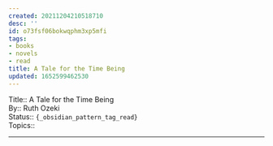 ```yaml
---
created: 20211204210518710
desc: ''
id: o73fsf06bokwqphm3xp5mfi
tags:
- books
- novels
- read
title: A Tale for the Time Being
updated: 1652599462530
---
```

   
Title:: A Tale for the Time Being   
By:: Ruth Ozeki   
Status:: `{_obsidian_pattern_tag_read}`   
Topics::   
   
   
---